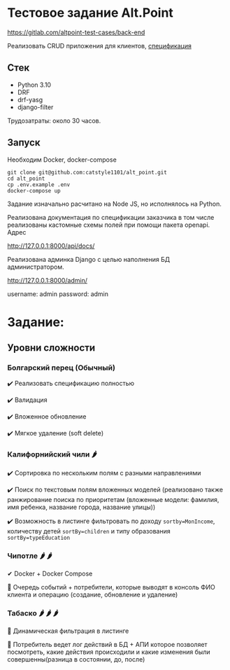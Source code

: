 # Тестовое задание Alt.Point
https://gitlab.com/altpoint-test-cases/back-end

Реализовать CRUD приложения для клиентов, [спецификация](https://gitlab.com/altpoint-test-cases/back-end/-/blob/main/openapi.yaml)

## Стек

- Python 3.10
- DRF
- drf-yasg
- django-filter

Трудозатраты: около 30 часов.


## Запуск

Необходим Docker, docker-compose

```
git clone git@github.com:catstyle1101/alt_point.git
cd alt_point
cp .env.example .env
docker-compose up
```

Задание изначально расчитано на Node JS, но исполнялось на Python.

Реализована документация по спецификации заказчика в том числе реализованы кастомные схемы полей при помощи пакета openapi. Адрес

http://127.0.0.1:8000/api/docs/


Реализована админка Django с целью наполнения БД администратором.

http://127.0.0.1:8000/admin/

username: admin
password: admin


# Задание:
## Уровни сложности

### Болгарский перец (Обычный)


✔️ Реализовать спецификацию полностью

✔️ Валидация

✔️ Вложенное обновление

✔️ Мягкое удаление (soft delete)



### Калифорнийский чили 🌶


✔️ Сортировка по нескольким полям с разными направлениями

✔️ Поиск по текстовым полям вложенных моделей (реализовано также ранжирование поиска по приоритетам (вложенные модели: фамилия, имя ребенка, название города, название улицы))

✔️ Возможность в листинге фильтровать по доходу `sortby=MonIncome`, количеству детей `sortBy=children` и типу образования `sortBy=typeEducation`



### Чипотле 🌶 🌶



✔ Docker + Docker Compose

🔲 Очередь событий + потребители, которые выводят в консоль ФИО клиента и операцию (создание, обновление и удаление)


### Табаско 🌶 🌶 🌶



🔲 Динамическая фильтрация в листинге

🔲 Потребитель ведет лог действий в БД + АПИ которое позволяет посмотреть, какие действия происходили и какие изменения были совершенны(разница в состоянии, до, после)
